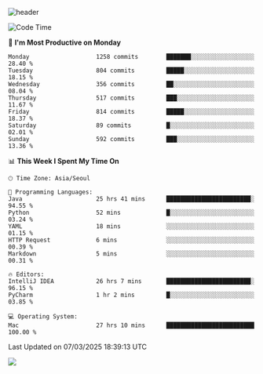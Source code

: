 ![header](https://capsule-render.vercel.app/api?type=Egg&color=timeAuto&height=300&section=header&text=PoPo&fontSize=90&animation=fadeIn)

  <!--START_SECTION:waka-->
![Code Time](http://img.shields.io/badge/Code%20Time-2%2C518%20hrs%2015%20mins-blue)

📅 **I'm Most Productive on Monday** 

```text
Monday                   1258 commits        ███████░░░░░░░░░░░░░░░░░░   28.40 % 
Tuesday                  804 commits         █████░░░░░░░░░░░░░░░░░░░░   18.15 % 
Wednesday                356 commits         ██░░░░░░░░░░░░░░░░░░░░░░░   08.04 % 
Thursday                 517 commits         ███░░░░░░░░░░░░░░░░░░░░░░   11.67 % 
Friday                   814 commits         █████░░░░░░░░░░░░░░░░░░░░   18.37 % 
Saturday                 89 commits          █░░░░░░░░░░░░░░░░░░░░░░░░   02.01 % 
Sunday                   592 commits         ███░░░░░░░░░░░░░░░░░░░░░░   13.36 % 
```


📊 **This Week I Spent My Time On** 

```text
🕑︎ Time Zone: Asia/Seoul

💬 Programming Languages: 
Java                     25 hrs 41 mins      ████████████████████████░   94.55 % 
Python                   52 mins             █░░░░░░░░░░░░░░░░░░░░░░░░   03.24 % 
YAML                     18 mins             ░░░░░░░░░░░░░░░░░░░░░░░░░   01.15 % 
HTTP Request             6 mins              ░░░░░░░░░░░░░░░░░░░░░░░░░   00.39 % 
Markdown                 5 mins              ░░░░░░░░░░░░░░░░░░░░░░░░░   00.31 % 

🔥 Editors: 
IntelliJ IDEA            26 hrs 7 mins       ████████████████████████░   96.15 % 
PyCharm                  1 hr 2 mins         █░░░░░░░░░░░░░░░░░░░░░░░░   03.85 % 

💻 Operating System: 
Mac                      27 hrs 10 mins      █████████████████████████   100.00 % 
```


 Last Updated on 07/03/2025 18:39:13 UTC
<!--END_SECTION:waka-->



<img src="https://capsule-render.vercel.app/api?type=Egg&color=timeAuto&height=300&section=footer&text=PoPo&fontSize=90&animation=fadeIn&reversal=true" />

